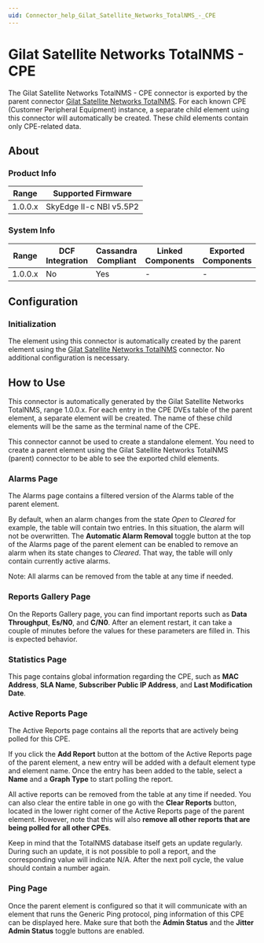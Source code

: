 ```yaml
---
uid: Connector_help_Gilat_Satellite_Networks_TotalNMS_-_CPE
---
```


# Gilat Satellite Networks TotalNMS - CPE

The Gilat Satellite Networks TotalNMS - CPE connector is exported by the parent connector [Gilat Satellite Networks TotalNMS](xref:Connector_help_Gilat_Satellite_Networks_TotalNMS). For each known CPE (Customer Peripheral Equipment) instance, a separate child element using this connector will automatically be created. These child elements contain only CPE-related data.

## About

### Product Info

| Range     | Supported Firmware      |
|-----------|-------------------------|
| 1.0.0.x   | SkyEdge II-c NBI v5.5P2 |

### System Info

| Range     | DCF Integration     | Cassandra Compliant     | Linked Components     | Exported Components     |
|-----------|---------------------|-------------------------|-----------------------|-------------------------|
| 1.0.0.x   | No                  | Yes                     | -                     | -                       |

## Configuration

### Initialization

The element using this connector is automatically created by the parent element using the [Gilat Satellite Networks TotalNMS](xref:Connector_help_Gilat_Satellite_Networks_TotalNMS) connector. No additional configuration is necessary.

## How to Use

This connector is automatically generated by the Gilat Satellite Networks TotalNMS, range 1.0.0.x. For each entry in the CPE DVEs table of the parent element, a separate element will be created. The name of these child elements will be the same as the terminal name of the CPE.

This connector cannot be used to create a standalone element. You need to create a parent element using the Gilat Satellite Networks TotalNMS (parent) connector to be able to see the exported child elements.

### Alarms Page

The Alarms page contains a filtered version of the Alarms table of the parent element.

By default, when an alarm changes from the state *Open* to *Cleared* for example, the table will contain two entries. In this situation, the alarm will not be overwritten. The **Automatic Alarm Removal** toggle button at the top of the Alarms page of the parent element can be enabled to remove an alarm when its state changes to *Cleared*. That way, the table will only contain currently active alarms.

Note: All alarms can be removed from the table at any time if needed.

### Reports Gallery Page

On the Reports Gallery page, you can find important reports such as **Data** **Throughput**, **Es/N0**, and **C/N0**. After an element restart, it can take a couple of minutes before the values for these parameters are filled in. This is expected behavior.

### Statistics Page

This page contains global information regarding the CPE, such as **MAC Address**, **SLA Name**, **Subscriber Public IP Address**, and **Last Modification Date**.

### Active Reports Page

The Active Reports page contains all the reports that are actively being polled for this CPE.

If you click the **Add Report** button at the bottom of the Active Reports page of the parent element, a new entry will be added with a default element type and element name. Once the entry has been added to the table, select a **Name** and a **Graph Type** to start polling the report.

All active reports can be removed from the table at any time if needed. You can also clear the entire table in one go with the **Clear Reports** button, located in the lower right corner of the Active Reports page of the parent element. However, note that this will also **remove all other reports that are being polled for all other CPEs**.

Keep in mind that the TotalNMS database itself gets an update regularly. During such an update, it is not possible to poll a report, and the corresponding value will indicate N/A. After the next poll cycle, the value should contain a number again.

### Ping Page

Once the parent element is configured so that it will communicate with an element that runs the Generic Ping protocol, ping information of this CPE can be displayed here. Make sure that both the **Admin Status** and the **Jitter Admin Status** toggle buttons are enabled.
